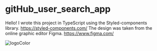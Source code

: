 # gitHub_user_search_app
Hello! I wrote this project in TypeScript using the Styled-components library. https://styled-components.com/
The design was taken from the online graphic editor Figma. https://www.figma.com/



![logoColor](https://user-images.githubusercontent.com/96144068/234046629-d073245e-5596-4b09-8334-cf94d2beb69a.jpg)
